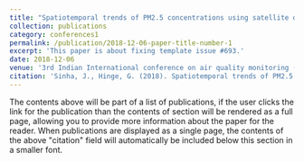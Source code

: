 ```yaml
---
title: "Spatiotemporal trends of PM2.5 concentrations using satellite data in Meghalaya, India"
collection: publications
category: conferences1
permalink: /publication/2018-12-06-paper-title-number-1
excerpt: 'This paper is about fixing template issue #693.'
date: 2018-12-06
venue: '3rd Indian International conference on air quality monitoring (IICAQM)'
citation: 'Sinha, J., Hinge, G. (2018). Spatiotemporal trends of PM2.5 concentrations using satellite data in Meghalaya, India.  3rd Indian International conference on air quality monitoring (IICAQM), 6-7 December 2018, IIT madras.'
---
```


The contents above will be part of a list of publications, if the user clicks the link for the publication than the contents of section will be rendered as a full page, allowing you to provide more information about the paper for the reader. When publications are displayed as a single page, the contents of the above "citation" field will automatically be included below this section in a smaller font.
